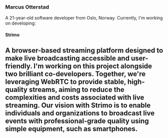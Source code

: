 ### Marcus Otterstad
A 21-year-old software developer from Oslo, Norway. Currently, I'm working on developing:

#### Strimo
A browser-based streaming platform designed to make live broadcasting accessible and user-friendly. I'm working on this project alongside two brilliant co-developers. Together, we're leveraging WebRTC to provide stable, high-quality streams, aiming to reduce the complexities and costs associated with live streaming. Our vision with Strimo is to enable individuals and organizations to broadcast live events with professional-grade quality using simple equipment, such as smartphones.
---
